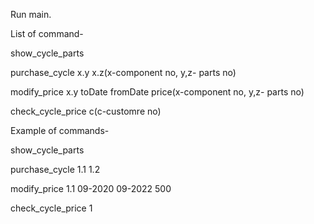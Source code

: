 Run main. 

List of command-

show_cycle_parts

purchase_cycle x.y x.z(x-component no, y,z- parts no)

modify_price x.y toDate fromDate price(x-component no, y,z- parts no)

check_cycle_price c(c-customre no)

Example of commands-

show_cycle_parts

purchase_cycle 1.1 1.2

modify_price 1.1 09-2020 09-2022 500

check_cycle_price 1
